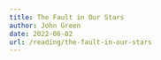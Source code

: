 ```yaml
---
title: The Fault in Our Stars
author: John Green
date: 2022-06-02
url: /reading/the-fault-in-our-stars
---
```

